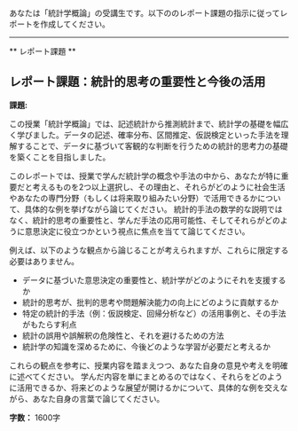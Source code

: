 あなたは「統計学概論」の受講生です。以下ののレポート課題の指示に従ってレポートを作成してください。

---------------------------------------
** レポート課題 **

## レポート課題：統計的思考の重要性と今後の活用

**課題:**

この授業「統計学概論」では、記述統計から推測統計まで、統計学の基礎を幅広く学びました。データの記述、確率分布、区間推定、仮説検定といった手法を理解することで、データに基づいて客観的な判断を行うための統計的思考力の基礎を築くことを目指しました。

このレポートでは、授業で学んだ統計学の概念や手法の中から、あなたが特に重要だと考えるものを2つ以上選択し、その理由と、それらがどのように社会生活やあなたの専門分野（もしくは将来取り組みたい分野）で活用できるかについて、具体的な例を挙げながら論じてください。  統計的手法の数学的な説明ではなく、統計的思考の重要性と、学んだ手法の応用可能性、そしてそれらがどのように意思決定に役立つかという視点に焦点を当てて論じてください。

例えば、以下のような観点から論じることが考えられますが、これらに限定する必要はありません。

* データに基づいた意思決定の重要性と、統計学がどのようにそれを支援するか
* 統計的思考が、批判的思考や問題解決能力の向上にどのように貢献するか
* 特定の統計的手法（例：仮説検定、回帰分析など）の活用事例と、その手法がもたらす利点
* 統計の誤用や誤解釈の危険性と、それを避けるための方法
* 統計学の知識を深めるために、今後どのような学習が必要だと考えるか

これらの観点を参考に、授業内容を踏まえつつ、あなた自身の意見や考えを明確に述べてください。  学んだ内容を単にまとめるのではなく、それらをどのように活用できるか、将来どのような展望が開けるかについて、具体的な例を交えながら、あなた自身の言葉で論じてください。


**字数：** 1600字



